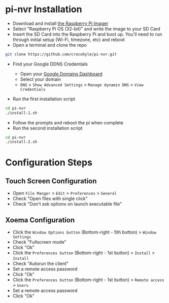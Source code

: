 # pi-nvr Installation

- Download and install [the Raspberry Pi Imager](https://www.raspberrypi.org/software/)
- Select "Raspberry Pi OS (32-bit)" and write the image to your SD Card
- Insert the SD Card into the Raspberry Pi and boot up. You'll need to run through initial setup (Wi-Fi, timezone, etc) and reboot
- Open a terminal and clone the repo
```bash
git clone https://github.com/crocokyle/pi-nvr.git
```
- Find your Google DDNS Credentials
  - Open your [Google Domains Dashboard](https://domains.google.com/registrar)
  - Select your domain
  - `DNS` > `Show Advanced Settings` > `Manage dynamin DNS` > `View Credentials`

- Run the first installation script
```bash
cd pi-nvr
./install-1.sh
```
  - Follow the prompts and reboot the pi when complete
- Run the second installation script
```bash
cd pi-nvr
./install-2.sh
```

# Configuration Steps

## Touch Screen Configuration
- Open `File Manger` > `Edit` > `Preferences` > `General`
- Check "Open files with single click"
- Check "Don't ask options on launch executable file"

## Xoema Configuration
- Click the `Window Options button` (Bottom-right - 5th button) > `Window Settings`
- Check "Fullscreen mode"
- Click "Ok"
- Click the `Preferences button` (Bottom-right - 1st button) > `Install` > `Install`
- Check "Autorun the client"
- Set a remote access password
- Click "Ok"
- Click the `Preferences button` (Bottom-right - 1st button) > `Remote access` > `Users`
- Set a remote access password
- Click "Ok"
